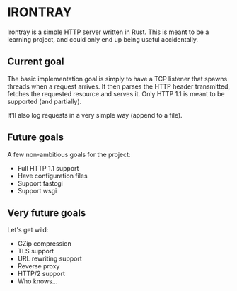 IRONTRAY
========

Irontray is a simple HTTP server written in Rust. This is meant to be a learning project, and could only end up being useful accidentally.


Current goal
------------
The basic implementation goal is simply to have a TCP listener that spawns threads when a request arrives. It then parses the HTTP header transmitted, fetches the requested resource and serves it. Only HTTP 1.1 is meant to be supported (and partially).

It'll also log requests in a very simple way (append to a file).


Future goals
------------
A few non-ambitious goals for the project:

- Full HTTP 1.1 support
- Have configuration files
- Support fastcgi
- Support wsgi

Very future goals
-----------------
Let's get wild:

- GZip compression
- TLS support
- URL rewriting support
- Reverse proxy
- HTTP/2 support
- Who knows...